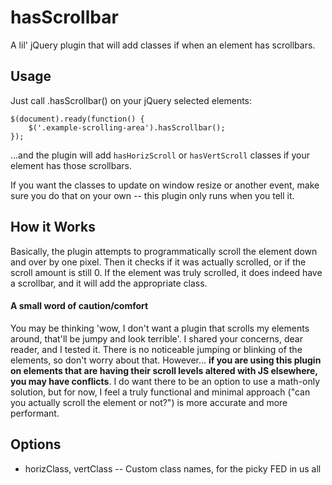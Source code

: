 hasScrollbar
============

A lil' jQuery plugin that will add classes if when an element has scrollbars.

## Usage
Just call .hasScrollbar() on your jQuery selected elements:

    $(document).ready(function() {
        $('.example-scrolling-area').hasScrollbar();
    });

...and the plugin will add `hasHorizScroll` or `hasVertScroll` classes if your element has those scrollbars.

If you want the classes to update on window resize or another event, make sure you do that on your own -- this plugin only runs when you tell it.

## How it Works
Basically, the plugin attempts to programmatically scroll the element down and over by one pixel.  Then it checks if it was actually scrolled, or if the scroll amount is still 0.  If the element was truly scrolled, it does indeed have a scrollbar, and it will add the appropriate class.

#### A small word of caution/comfort
You may be thinking 'wow, I don't want a plugin that scrolls my elements around, that'll be jumpy and look terrible'.  I shared your concerns, dear reader, and I tested it.  There is no noticeable jumping or blinking of the elements, so don't worry about that.  However... **if you are using this plugin on elements that are having their scroll levels altered with JS elsewhere, you may have conflicts**.  I do want there to be an option to use a math-only solution, but for now, I feel a truly functional and minimal approach ("can you actually scroll the element or not?") is more accurate and more performant.

## Options

* horizClass, vertClass -- Custom class names, for the picky FED in us all